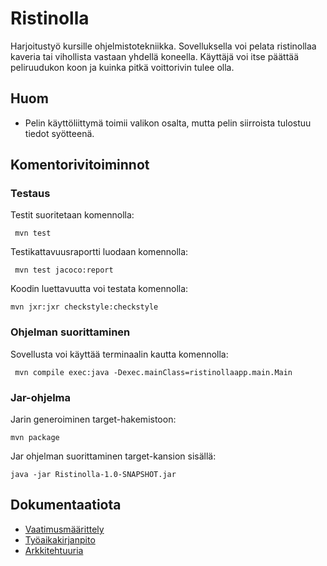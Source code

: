 # Ristinolla

Harjoitustyö kursille ohjelmistotekniikka. Sovelluksella voi pelata ristinollaa kaveria tai vihollista vastaan yhdellä koneella. Käyttäjä voi itse päättää peliruudukon koon ja kuinka pitkä voittorivin tulee olla.

## Huom

* Pelin käyttöliittymä toimii valikon osalta, mutta pelin siirroista tulostuu tiedot syötteenä.

## Komentorivitoiminnot

### Testaus

 Testit suoritetaan komennolla:
 ```
  mvn test
 ```

 Testikattavuusraportti luodaan komennolla:
 ```
  mvn test jacoco:report
 ```

 Koodin luettavuutta voi testata komennolla:
 ```
 mvn jxr:jxr checkstyle:checkstyle
 ```

### Ohjelman suorittaminen

 Sovellusta voi käyttää terminaalin kautta komennolla:
 ```
  mvn compile exec:java -Dexec.mainClass=ristinollaapp.main.Main
 ``` 

### Jar-ohjelma

 Jarin generoiminen target-hakemistoon:
 ```
 mvn package
 ```

 Jar ohjelman suorittaminen target-kansion sisällä:
 ```
 java -jar Ristinolla-1.0-SNAPSHOT.jar
 ```

## Dokumentaatiota

* [Vaatimusmäärittely](https://github.com/elmanevala/ot-harjoitustyo/blob/master/dokumentaatio/vaatimusmaarittely.md)
* [Työaikakirjanpito](https://github.com/elmanevala/ot-harjoitustyo/blob/master/dokumentaatio/tyoaikakirjanpito.md)
* [Arkkitehtuuria](https://github.com/elmanevala/ot-harjoitustyo/blob/master/dokumentaatio/arkkitehtuuri.md)
